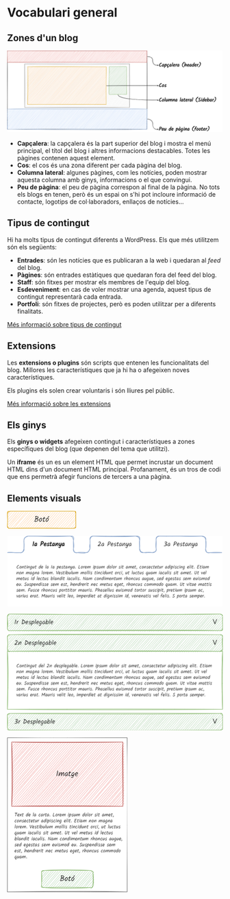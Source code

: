 # Vocabulari general

<link rel="stylesheet" href="../estils.css" />

## Zones d'un blog

![Zones genèriques d'un blog](assets/vocabulari/zones/general.png)

* **Capçalera**: la capçalera és la part superior del blog i mostra el menú principal, el títol del blog i altres informacions destacables. Totes les pàgines contenen aquest element.
* **Cos**: el cos és una zona diferent per cada pàgina del blog.
* **Columna lateral**: algunes pàgines, com les notícies, poden mostrar aquesta columna amb ginys, informacions o el que convingui.
* **Peu de pàgina**: el peu de pàgina correspon al final de la pàgina. No tots els blogs en tenen, però és un espai on s'hi pot incloure informació de contacte, logotips de col·laboradors, enllaços de notícies...

## Tipus de contingut

Hi ha molts tipus de contingut diferents a WordPress. Els que més utilitzem són els següents:

* **Entrades**: són les notícies que es publicaran a la web i quedaran al *feed* del blog.
* **Pàgines**: són entrades estàtiques que quedaran fora del feed del blog.
* **Staff**: són fitxes per mostrar els membres de l'equip del blog.
* **Esdeveniment**: en cas de voler mostrar una agenda, aquest tipus de contingut representarà cada entrada.
* **Portfoli**: són fitxes de projectes, però es poden utilitzar per a diferents finalitats.

<div class="hint info">

[Més informació sobre tipus de contingut](../posttypes/index.md)

</div>

<!--
## Menu

<p class="pendent">Explicar què és un "Menú"</p>
    
<pre class="pendent">
[10:33] Daniel Martínez Lahoz
    mmm, crec que "Menú" s'entén prou bé. Però jo diria que és un apartat d'una pàgina web on l'usuari visualitza els continguts més rellevants i la navegació de la pàgina web
</pre>
-->

## Extensions

Les **extensions o plugins** són scripts que entenen les funcionalitats del blog. Millores les característiques que ja hi ha o afegeixen noves característiques.

Els plugins els solen crear voluntaris i són lliures pel públic.

<div class="hint info">

[Més informació sobre les extensions](../plugins/index.md)

</div>

## Els ginys

Els **ginys o widgets** afegeixen contingut i característiques a zones específiques del blog (que depenen del tema que utilitzi).

Un **iframe** és un es un element HTML que permet incrustar un document HTML dins d'un document HTML principal. Profanament, és un tros de codi que ens permetrà afegir funcions de tercers a una pàgina.

## Elements visuals

![Esquema de botó](assets/vocabulari/elements/boto.png)

![Esquema de pestanyes](assets/vocabulari/elements/pestanya.png)

![Esquema de desplegable](assets/vocabulari/elements/desplegables.png)

![Esquema de carta](assets/vocabulari/elements/carta.png)
